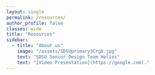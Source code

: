 ```yaml
---
layout: single
permalink: /resources/
author_profile: false
classes: wide
title: "Resources"
sidebar:
  - title: "About us"
    image: "/assets/SDSUprimary3Crgb.jpg"
    text: "SDSU Senior Design Team Helios"
    text: "[Video Presentation](https://google.com)."
---
```















